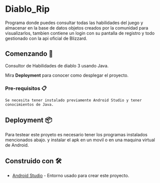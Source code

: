 # Diablo_Rip

Programa donde puedes consultar todas las habilidades del juego y almacenar en la base de datos objetos creados por la comunidad para visualizarlos, tambien contiene un login con su pantalla de registro y todo gestionado con la api oficial de Blizzard.

## Comenzando 🚀

Consultor de Habilidades de diablo 3 usando Java.

Mira **Deployment** para conocer como desplegar el proyecto.


### Pre-requisitos 📋

```
Se necesita tener instalado previamente Android Studio y tener conocimientos de Java.
```

## Deployment 📦

Para testear este proyeto es necesario tener los programas instalados mencionados abajo.
y instalar el apk en un movil o en una maquina virtual de Android.

## Construido con 🛠️

* [Android Studio](https://developer.android.com/studio) - Entorno usado para crear este proyecto.


